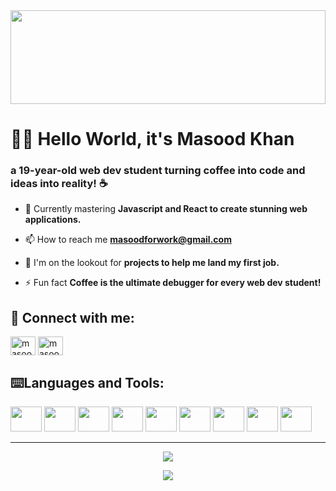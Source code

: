<img src="https://github.com/user-attachments/assets/b9b67405-1567-477f-aab3-5109a21356fc" width="100%" height="150"/>
<h1 align="left">👨‍💻 Hello World, it's Masood Khan</h1>
<h3 align="left">a 19-year-old web dev student turning coffee into code and ideas into reality! ☕</h3>

- 🔭 Currently mastering **Javascript and React to create stunning web applications.**

- 📫 How to reach me **masoodforwork@gmail.com**

- 🤝 I'm on the lookout for **projects to help me land my first job.**

- ⚡ Fun fact **Coffee is the ultimate debugger for every web dev student!**

<h2 align="left">📨 Connect with me:</h2>
<p align="left">
<a href="https://twitter.com/masoodforwork" target="blank"><img align="center" src="https://raw.githubusercontent.com/rahuldkjain/github-profile-readme-generator/master/src/images/icons/Social/twitter.svg" alt="masoodforwork" height="30" width="40" /></a>
<a href="https://linkedin.com/in/masood-khan-7710472b6" target="blank"><img align="center" src="https://raw.githubusercontent.com/rahuldkjain/github-profile-readme-generator/master/src/images/icons/Social/linked-in-alt.svg" alt="masood-khan-7710472b6" height="30" width="40" /></a>
</p>

<h2 align="left">⌨️Languages and Tools:</h2>
<p align="left">
         <img src="https://cdn.jsdelivr.net/gh/devicons/devicon@latest/icons/html5/html5-original.svg" height="40" width="50"/> <img src="https://cdn.jsdelivr.net/gh/devicons/devicon@latest/icons/css3/css3-original.svg" height="40" width="50"/>
         <img src="https://cdn.jsdelivr.net/gh/devicons/devicon@latest/icons/tailwindcss/tailwindcss-original.svg" height="40" width="50"/> <img src="https://cdn.jsdelivr.net/gh/devicons/devicon@latest/icons/javascript/javascript-original.svg" height="40" width="50"/> <img src="https://cdn.jsdelivr.net/gh/devicons/devicon@latest/icons/git/git-original.svg" height="40" width="50"/> <img src="https://cdn.jsdelivr.net/gh/devicons/devicon@latest/icons/githubcodespaces/githubcodespaces-original.svg" height="40" width="50"/> <img src="https://cdn.jsdelivr.net/gh/devicons/devicon@latest/icons/react/react-original.svg" height="40" width="50"/> <img src="https://cdn.jsdelivr.net/gh/devicons/devicon@latest/icons/markdown/markdown-original.svg" height="40" width="50"/> <img src="https://cdn.jsdelivr.net/gh/devicons/devicon@latest/icons/netlify/netlify-original.svg" height="40" width="50"/>
</p>

<hr>
<p align="center">
    <img src="https://github-readme-stats.vercel.app/api?username=xplicitDev&theme=tokyonight&show_icons=true&hide_border=false&count_private=true"/>
</p>

<p align="center">
    <img src="https://github-readme-streak-stats.herokuapp.com/?user=xplicitDev&theme=tokyonight&hide_border=false"/>
</p>
